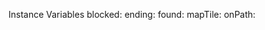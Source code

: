 Instance Variables
	blocked:		<Object>
	ending:		<Object>
	found:		<Object>
	mapTile:		<Object>
	onPath:		<Object>
	slow:		<Object>
	starting:		<Object>
	x:			<Object>
	y:			<Object>